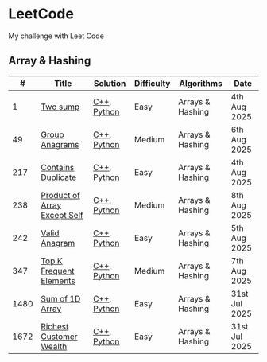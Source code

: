 # LeetCode
My challenge with Leet Code

## Array & Hashing

| # | Title | Solution | Difficulty | Algorithms | Date |
|---| ----- | -------- | ---------- | ---------- | ---- |
|1|[Two sump](https://leetcode.com/problems/two-sum)|[C++](./algorithms/cpp/1_twosum.cpp), [Python](/algorithms/python/1_twosump.py)|Easy|Arrays & Hashing|4th Aug 2025|
|49|[Group Anagrams](https://leetcode.com/problems/group-anagrams)|[C++](./algorithms/cpp/49_groupanagrams.cpp), [Python](/algorithms/python/49_groupanagrams.py)|Medium|Arrays & Hashing|6th Aug 2025|
|217|[Contains Duplicate](https://leetcode.com/problems/contains-duplicate)|[C++](./algorithms/cpp/217_containsduplicate.cpp), [Python](./algorithms/python/217_containsduplicate.py)|Easy|Arrays & Hashing|4th Aug 2025|
|238|[Product of Array Except Self](https://leetcode.com/problems/product-of-array-except-self)|[C++](./algorithms/cpp/238_productarrayexecptself.cpp), [Python](./algorithms/python/238_productarrayexecptself.py)|Medium|Arrays & Hashing|8th Aug 2025|
|242|[Valid Anagram](https://leetcode.com/problems/valid-anagram)|[C++](./algorithms/cpp/242_validanagram.cpp), [Python](./algorithms/python/242_validanagram.py)|Easy|Arrays & Hashing|5th Aug 2025|
|347|[Top K Frequent Elements](https://leetcode.com/problems/top-k-frequent-elements)|[C++](./algorithms/cpp/347_topkfrequentelements.cpp), [Python](./algorithms/python/347_topkfrequentelements.py)|Medium|Arrays & Hashing|7th Aug 2025|
|1480| [Sum of 1D Array](https://leetcode.com/problems/running-sum-of-1d-array)|[C++](./algorithms/cpp/1480_sumof1darry.cpp), [Python](./algorithms/python/1480_sumof1darray.py)| Easy | Arrays & Hashing | 31st Jul 2025 |
|1672| [Richest Customer Wealth](https://leetcode.com/problems/richest-customer-wealth)|[C++](./algorithms/cpp/1672_richestCustomerWealth.cpp), [Python](./algorithms/python/1672_richestCustomerWealth.py)| Easy | Arrays & Hashing | 31st Jul 2025 |
